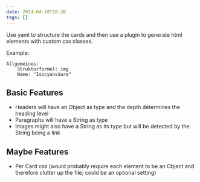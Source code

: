```yaml
---
date: 2024-04-18T18:38
tags: []
---
```

Use yaml to structure the cards and then use a plugin to generate html elements with custom css classes.

Example:
```infocards
Allgemeines:
	Strukturformel: img
	Name: "Isocyansäure"
```

## Basic Features
- Headers will have an Object as type and the depth determines the heading level
- Paragraphs will have a String as type
- Images might also have a String as its type but will be detected by the String being a link

## Maybe Features
- Per Card css (would probably require each element to be an Object and therefore clutter up the file; could be an optional setting)